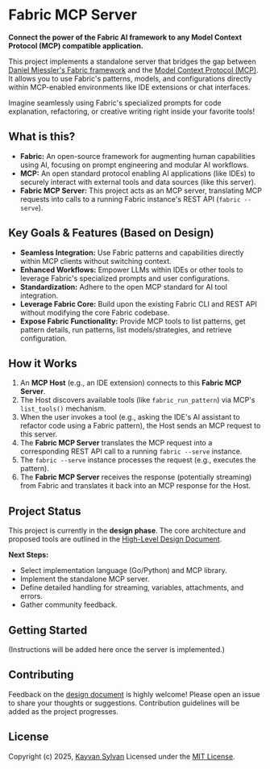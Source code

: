 # Fabric MCP Server

**Connect the power of the Fabric AI framework to any Model Context Protocol (MCP) compatible application.**

This project implements a standalone server that bridges the gap between [Daniel Miessler's Fabric framework][fabricGithubLink] and the [Model Context Protocol (MCP)][MCP]. It allows you to use Fabric's patterns, models, and configurations directly within MCP-enabled environments like IDE extensions or chat interfaces.

Imagine seamlessly using Fabric's specialized prompts for code explanation, refactoring, or creative writing right inside your favorite tools!

## What is this?

* **Fabric:** An open-source framework for augmenting human capabilities using AI, focusing on prompt engineering and modular AI workflows.
* **MCP:** An open standard protocol enabling AI applications (like IDEs) to securely interact with external tools and data sources (like this server).
* **Fabric MCP Server:** This project acts as an MCP server, translating MCP requests into calls to a running Fabric instance's REST API (`fabric --serve`).

## Key Goals & Features (Based on Design)

* **Seamless Integration:** Use Fabric patterns and capabilities directly within MCP clients without switching context.
* **Enhanced Workflows:** Empower LLMs within IDEs or other tools to leverage Fabric's specialized prompts and user configurations.
* **Standardization:** Adhere to the open MCP standard for AI tool integration.
* **Leverage Fabric Core:** Build upon the existing Fabric CLI and REST API without modifying the core Fabric codebase.
* **Expose Fabric Functionality:** Provide MCP tools to list patterns, get pattern details, run patterns, list models/strategies, and retrieve configuration.

## How it Works

1. An **MCP Host** (e.g., an IDE extension) connects to this **Fabric MCP Server**.
2. The Host discovers available tools (like `fabric_run_pattern`) via MCP's `list_tools()` mechanism.
3. When the user invokes a tool (e.g., asking the IDE's AI assistant to refactor code using a Fabric pattern), the Host sends an MCP request to this server.
4. The **Fabric MCP Server** translates the MCP request into a corresponding REST API call to a running `fabric --serve` instance.
5. The `fabric --serve` instance processes the request (e.g., executes the pattern).
6. The **Fabric MCP Server** receives the response (potentially streaming) from Fabric and translates it back into an MCP response for the Host.

## Project Status

This project is currently in the **design phase**. The core architecture and proposed tools are outlined in the [High-Level Design Document](./docs/design.md).

**Next Steps:**

* Select implementation language (Go/Python) and MCP library.
* Implement the standalone MCP server.
* Define detailed handling for streaming, variables, attachments, and errors.
* Gather community feedback.

## Getting Started

(Instructions will be added here once the server is implemented.)

## Contributing

Feedback on the [design document](./docs/design.md) is highly welcome! Please open an issue to share your thoughts or suggestions. Contribution guidelines will be added as the project progresses.

## License

Copyright (c) 2025, [Kayvan Sylvan](kayvan@sylvan.com) Licensed under the [MIT License](./LICENSE).

[fabricGithubLink]: https://github.com/danielmiessler/fabric
[MCP]: https://modelcontextprotocol.io/
